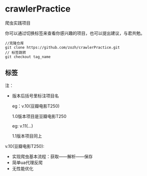 # crawlerPractice
爬虫实践项目

你可以通过切换标签来查看你感兴趣的项目，也可以提出建议，与君共勉。

```git
//克隆仓库
git clone https://github.com/zozh/crawlerPractice.git
// 标签跳转
git checkout tag_name 
```



## 标签

注：

* 版本后括号里标注项目名

  eg：v.10(豆瓣电影T250)

  1.0版本项目是豆瓣电影T250

  eg: v.11(...)

  1.1版本项目同上

  


v.10(豆瓣电影T250):
* 实现爬虫基本流程：获取——解析——保存
* 简单ua代理反爬
* 无性能优化